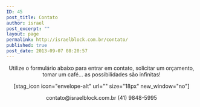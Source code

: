 ```yaml
---
ID: 45
post_title: Contato
author: israel
post_excerpt: ""
layout: page
permalink: http://israelblock.com.br/contato/
published: true
post_date: 2013-09-07 08:20:57
---
```

<p style="text-align: center;">Utilize o formulário abaixo para entrar em contato, solicitar um orçamento, tomar um café... as possibilidades são infinitas!</p>
<p style="text-align: center;">[stag_icon icon="envelope-alt" url="" size="18px" new_window="no"]</p>
<p style="text-align: center;">contato@israelblock.com.br
(41) 9848-5995</p>